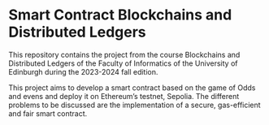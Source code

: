 # Smart Contract Blockchains and Distributed Ledgers

This repository contains the project from the course Blockchains and Distributed Ledgers of 
the Faculty of Informatics of the University of Edinburgh during the 2023-2024 fall edition.

This project aims to develop a smart contract based on the game of
Odds and evens and deploy it on Ethereum’s testnet, Sepolia. The different
problems to be discussed are the implementation of a secure, gas-efficient
and fair smart contract.